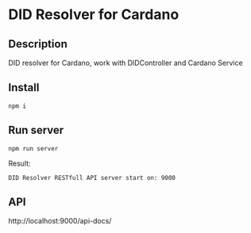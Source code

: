 # DID Resolver for Cardano
## Description
DID resolver for Cardano, work with DIDController and Cardano Service

## Install
```
npm i
```

## Run server
```
npm run server
```
Result:
```
DID Resolver RESTfull API server start on: 9000
```

## API
http://localhost:9000/api-docs/